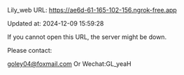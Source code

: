 Lily_web URL: https://ae6d-61-165-102-156.ngrok-free.app

Updated at: 2024-12-09 15:59:28

If you cannot open this URL, the server might be down.

Please contact: 

goley04@foxmail.com Or Wechat:GL_yeaH